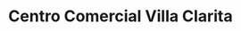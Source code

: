 ---
title: "Centro Comercial Villa Clarita"
url: /fraijanes/centro-comercial-villa-clarita/
shop: Einkaufszentrum
---